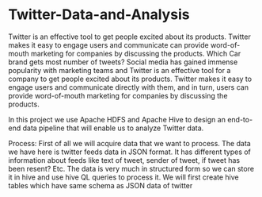 # Twitter-Data-and-Analysis

Twitter is an effective tool to get people excited about its products.
Twitter makes it easy to engage users and communicate can provide
word-of-mouth marketing for companies by discussing the products.
Which Car brand gets most number of tweets?
Social media has gained immense popularity with marketing teams and
Twitter is an effective tool for a company to get people excited about
its products.
Twitter makes it easy to engage users and communicate directly with
them, and in turn, users can provide word-of-mouth marketing for
companies by discussing the products.


In this project we use Apache HDFS and Apache Hive to design an
end-to-end data pipeline that will enable us to analyze Twitter data.

Process:
First of all we will acquire data that we want to process. The data we
have here is
twitter feeds data in JSON format. It has different types of information
about feeds like text of tweet, sender of tweet, if tweet has been
resent? Etc.
The data is very much in structured form so we can store it in hive and
use hive QL queries to process it.
We will first create hive tables which have same schema as JSON data
of twitter
